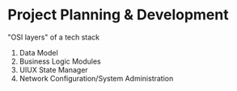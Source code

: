 # Project Planning & Development

"OSI layers" of a tech stack

1. Data Model
2. Business Logic Modules
3. UIUX State Manager
4. Network Configuration/System Administration
